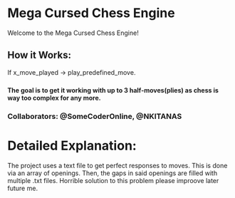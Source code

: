 # Mega Cursed Chess Engine
Welcome to the Mega Cursed Chess Engine!
## How it Works:
If x_move_played -> play_predefined_move.
###
**The goal is to get it working with up to 3 half-moves(plies) as chess is way too complex for any more.**
### Collaborators: @SomeCoderOnline, @NKITANAS
# Detailed Explanation:
The project uses a text file to get perfect responses to moves. This is done via an array of openings. Then, the gaps in said openings are filled with multiple .txt files. Horrible solution to this problem please improove later future me.
